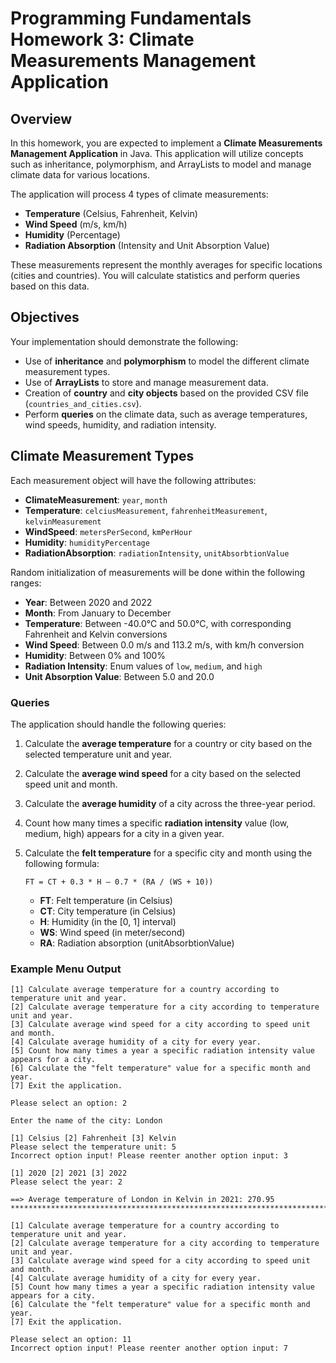 # Programming Fundamentals Homework 3: Climate Measurements Management Application

## Overview
In this homework, you are expected to implement a **Climate Measurements Management Application** in Java. This application will utilize concepts such as inheritance, polymorphism, and ArrayLists to model and manage climate data for various locations.

The application will process 4 types of climate measurements:
- **Temperature** (Celsius, Fahrenheit, Kelvin)
- **Wind Speed** (m/s, km/h)
- **Humidity** (Percentage)
- **Radiation Absorption** (Intensity and Unit Absorption Value)

These measurements represent the monthly averages for specific locations (cities and countries). You will calculate statistics and perform queries based on this data.

## Objectives
Your implementation should demonstrate the following:
- Use of **inheritance** and **polymorphism** to model the different climate measurement types.
- Use of **ArrayLists** to store and manage measurement data.
- Creation of **country** and **city objects** based on the provided CSV file (`countries_and_cities.csv`).
- Perform **queries** on the climate data, such as average temperatures, wind speeds, humidity, and radiation intensity.
  
## Climate Measurement Types
Each measurement object will have the following attributes:
- **ClimateMeasurement**: `year`, `month`
- **Temperature**: `celciusMeasurement`, `fahrenheitMeasurement`, `kelvinMeasurement`
- **WindSpeed**: `metersPerSecond`, `kmPerHour`
- **Humidity**: `humidityPercentage`
- **RadiationAbsorption**: `radiationIntensity`, `unitAbsorbtionValue`

Random initialization of measurements will be done within the following ranges:
- **Year**: Between 2020 and 2022
- **Month**: From January to December
- **Temperature**: Between -40.0°C and 50.0°C, with corresponding Fahrenheit and Kelvin conversions
- **Wind Speed**: Between 0.0 m/s and 113.2 m/s, with km/h conversion
- **Humidity**: Between 0% and 100%
- **Radiation Intensity**: Enum values of `low`, `medium`, and `high`
- **Unit Absorption Value**: Between 5.0 and 20.0

### Queries
The application should handle the following queries:
1. Calculate the **average temperature** for a country or city based on the selected temperature unit and year.
2. Calculate the **average wind speed** for a city based on the selected speed unit and month.
3. Calculate the **average humidity** of a city across the three-year period.
4. Count how many times a specific **radiation intensity** value (low, medium, high) appears for a city in a given year.
5. Calculate the **felt temperature** for a specific city and month using the following formula:

    ```text
    FT = CT + 0.3 * H – 0.7 * (RA / (WS + 10))
    ```
    - **FT**: Felt temperature (in Celsius)
    - **CT**: City temperature (in Celsius)
    - **H**: Humidity (in the [0, 1] interval)
    - **WS**: Wind speed (in meter/second)
    - **RA**: Radiation absorption (unitAbsorbtionValue)

### Example Menu Output
```text
[1] Calculate average temperature for a country according to temperature unit and year.
[2] Calculate average temperature for a city according to temperature unit and year.
[3] Calculate average wind speed for a city according to speed unit and month.
[4] Calculate average humidity of a city for every year.
[5] Count how many times a year a specific radiation intensity value appears for a city.
[6] Calculate the "felt temperature" value for a specific month and year.
[7] Exit the application.

Please select an option: 2

Enter the name of the city: London

[1] Celsius [2] Fahrenheit [3] Kelvin
Please select the temperature unit: 5
Incorrect option input! Please reenter another option input: 3

[1] 2020 [2] 2021 [3] 2022
Please select the year: 2

==> Average temperature of London in Kelvin in 2021: 270.95
*****************************************************************************

[1] Calculate average temperature for a country according to temperature unit and year.
[2] Calculate average temperature for a city according to temperature unit and year.
[3] Calculate average wind speed for a city according to speed unit and month.
[4] Calculate average humidity of a city for every year.
[5] Count how many times a year a specific radiation intensity value appears for a city.
[6] Calculate the "felt temperature" value for a specific month and year.
[7] Exit the application.

Please select an option: 11
Incorrect option input! Please reenter another option input: 7
